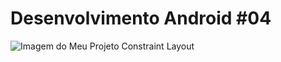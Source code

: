 # Desenvolvimento Android #04
<img src="https://i.imgur.com/xUcYp8D.jpg" alt="Imagem do Meu Projeto Constraint Layout">
